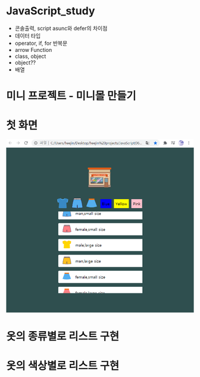 # JavaScript_study
- 콘솔출력, script asunc와 defer의 차이점
- 데이터 타입
- operator, if, for 반복문
- arrow Function
- class, object
- object??
- 배열


# 미니 프로젝트 - 미니몰 만들기  
# 첫 화면  
![minimall](./첫화면.png)  

# 옷의 종류별로 리스트 구현   
# 옷의 색상별로 리스트 구현   
